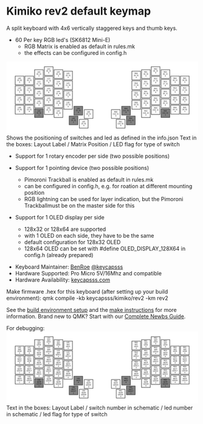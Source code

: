 # Kimiko rev2 default keymap

A split keyboard with 4x6 vertically staggered keys and thumb keys.

- 60 Per key RGB led's (SK6812 Mini-E)
	- RGB Matrix is enabled as default in rules.mk
	- the effects can be configured in config.h 
<img src="https://github.com/Ex3c4Def/dev_images/blob/main/kimiko_rev2_layout_position_matrix.png" width="800" />
	Shows the positioning of switches and led as defined in the info.json
	Text in the boxes: 
	Layout Label / Matrix Position / LED flag for type of switch
	
- Support for 1 rotary encoder per side (two possible positions)

- Support for 1 pointing device (two possible positions)
	- Pimoroni Trackball is enabled as default in rules.mk
	- can be configured in config.h, e.g. for roation at different mounting position
	- RGB lightning can be used for layer indication, but the Pimoroni Trackballmust be on the master side for this  
	
- Support for 1 OLED display per side
	- 128x32 or 128x64 are supported
	- with 1 OLED on each side, they have to be the same
	- default configuration for 128x32 OLED
	- 128x64 OLED can be set with #define OLED_DISPLAY_128X64 in config.h (already prepared)

* Keyboard Maintainer: [BenRoe](https://github.com/BenRoe/) [@keycapsss](https://twitter.com/keycapsss)
* Hardware Supported: Pro Micro 5V/16Mhz and compatible
* Hardware Availability: [keycapsss.com](https://keycapsss.com)

Make firmware .hex for this keyboard (after setting up your build environment):
	qmk compile -kb keycapsss/kimiko/rev2 -km rev2

See the [build environment setup](https://docs.qmk.fm/#/getting_started_build_tools) and the [make instructions](https://docs.qmk.fm/#/getting_started_make_guide) for more information. Brand new to QMK? Start with our [Complete Newbs Guide](https://docs.qmk.fm/#/newbs).

For debugging:
<img src="https://github.com/Ex3c4Def/dev_images/blob/main/kimiko_rev2_layout_position_schematic.png" width="800" />
	Text in the boxes: 
	Layout Label / switch number in schematic / led number in schematic / led flag for type of switch
